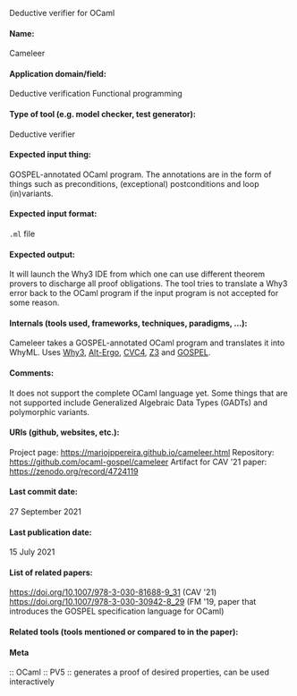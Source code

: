 Deductive verifier for OCaml

#### Name:
Cameleer

#### Application domain/field:
Deductive verification
Functional programming

#### Type of tool (e.g. model checker, test generator):
Deductive verifier

#### Expected input thing:
GOSPEL-annotated OCaml program.
The annotations are in the form of things such as preconditions, (exceptional) postconditions and loop (in)variants.

#### Expected input format:
`.ml` file

#### Expected output:
It will launch the Why3 IDE from which one can use different theorem provers to discharge all proof obligations.
The tool tries to translate a Why3 error back to the OCaml program if the input program is not accepted for some reason.

#### Internals (tools used, frameworks, techniques, paradigms, ...):
Cameleer takes a GOSPEL-annotated OCaml program and translates it into WhyML.
Uses [Why3](Frameworks/Why3.md), [Alt-Ergo](Solvers/SMT/Alt-Ergo.md), [CVC4](Solvers/SMT/CVC4.md), [Z3](Solvers/SMT/Z3.md) and [GOSPEL](../Formats/GOSPEL.md).

#### Comments:
It does not support the complete OCaml language yet. Some things that are not supported include Generalized Algebraic Data Types (GADTs) and polymorphic variants.

#### URIs (github, websites, etc.):
Project page: https://mariojppereira.github.io/cameleer.html
Repository: https://github.com/ocaml-gospel/cameleer
Artifact for CAV '21 paper: https://zenodo.org/record/4724119

#### Last commit date:
27 September 2021

#### Last publication date:
15 July 2021

#### List of related papers:
https://doi.org/10.1007/978-3-030-81688-9_31 (CAV '21)
https://doi.org/10.1007/978-3-030-30942-8_29 (FM '19, paper that introduces the GOSPEL specification language for OCaml)

#### Related tools (tools mentioned or compared to in the paper):

#### Meta
:: OCaml
:: PV5 :: generates a proof of desired properties, can be used interactively